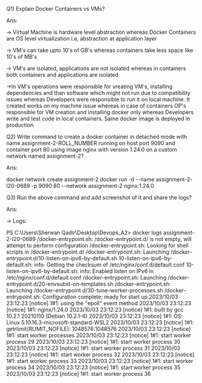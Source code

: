 Q1) Explain Docker Containers vs VMs?

Ans: 

-> Virtual Machine is hardware level abstraction whereas Docker Containers are OS level virtualization i.e, abstraction at application layer

-> VM's can take upto 10's of GB's whereas containers take less space like 10's of MB's

-> VM's are isolated, applications are not isolated whereas in containers both containers and applications are isolated

->In VM's operations were responsible for vreating VM's, installing dependencies and than software which might not run due to compatibility issues whereas Developers were responsible to run it on local machine. It created works on my machine issue whereas in case of containers OP's responsible for VM creation and installing docker only whereas Developers write and test code in local containers. Same docker image is deployed in production.


Q2) Write command to create a docker container in detached mode with name assignment-2-ROLL_NUMBER running on host port 9090 and container port 80 using image nginx with version 1.24.0 on a custom network named assignment-2?

Ans:

docker network create assignment-2
docker run -d --name assignment-2-I20-0689 -p 9090:80 --network assignment-2 nginx:1.24.0


Q3) Run the above command and add screenshot of it and share the logs?

Ans:

-> Logs:

PS C:\Users\Sherwan Qadir\Desktop\Devops_A2> docker logs assignment-2-I20-0689
/docker-entrypoint.sh: /docker-entrypoint.d/ is not empty, will attempt to perform configuration
/docker-entrypoint.sh: Looking for shell scripts in /docker-entrypoint.d/
/docker-entrypoint.sh: Launching /docker-entrypoint.d/10-listen-on-ipv6-by-default.sh
10-listen-on-ipv6-by-default.sh: info: Getting the checksum of /etc/nginx/conf.d/default.conf
10-listen-on-ipv6-by-default.sh: info: Enabled listen on IPv6 in /etc/nginx/conf.d/default.conf
/docker-entrypoint.sh: Launching /docker-entrypoint.d/20-envsubst-on-templates.sh
/docker-entrypoint.sh: Launching /docker-entrypoint.d/30-tune-worker-processes.sh
/docker-entrypoint.sh: Configuration complete; ready for start up
2023/10/03 23:12:23 [notice] 1#1: using the "epoll" event method
2023/10/03 23:12:23 [notice] 1#1: nginx/1.24.0
2023/10/03 23:12:23 [notice] 1#1: built by gcc 10.2.1 20210110 (Debian 10.2.1-6)
2023/10/03 23:12:23 [notice] 1#1: OS: Linux 5.10.16.3-microsoft-standard-WSL2
2023/10/03 23:12:23 [notice] 1#1: getrlimit(RLIMIT_NOFILE): 1048576:1048576
2023/10/03 23:12:23 [notice] 1#1: start worker processes
2023/10/03 23:12:23 [notice] 1#1: start worker process 29
2023/10/03 23:12:23 [notice] 1#1: start worker process 30
2023/10/03 23:12:23 [notice] 1#1: start worker process 31
2023/10/03 23:12:23 [notice] 1#1: start worker process 32
2023/10/03 23:12:23 [notice] 1#1: start worker process 33
2023/10/03 23:12:23 [notice] 1#1: start worker process 34
2023/10/03 23:12:23 [notice] 1#1: start worker process 35
2023/10/03 23:12:23 [notice] 1#1: start worker process 36
